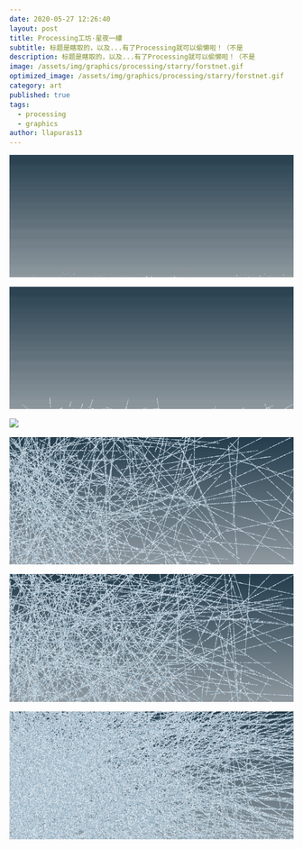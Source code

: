 ```yaml
---
date: 2020-05-27 12:26:40
layout: post
title: Processing工坊·星夜一縷
subtitle: 标题是瞎取的，以及...有了Processing就可以偷懒啦！（不是
description: 标题是瞎取的，以及...有了Processing就可以偷懒啦！（不是
image: /assets/img/graphics/processing/starry/forstnet.gif
optimized_image: /assets/img/graphics/processing/starry/forstnet.gif
category: art
published: true
tags:
  - processing
  - graphics
author: llapuras13
---
```



![](/assets/img/graphics/processing/starry/dust_fromdown.gif)

![](/assets/img/graphics/processing/starry/growing.gif)

![](/assets/img/graphics/processing/starry/forstnet.gif)

![](/assets/img/graphics/processing/starry/bg00.png)

![](/assets/img/graphics/processing/starry/bg02.png)

![](/assets/img/graphics/processing/starry/bg03.png)
